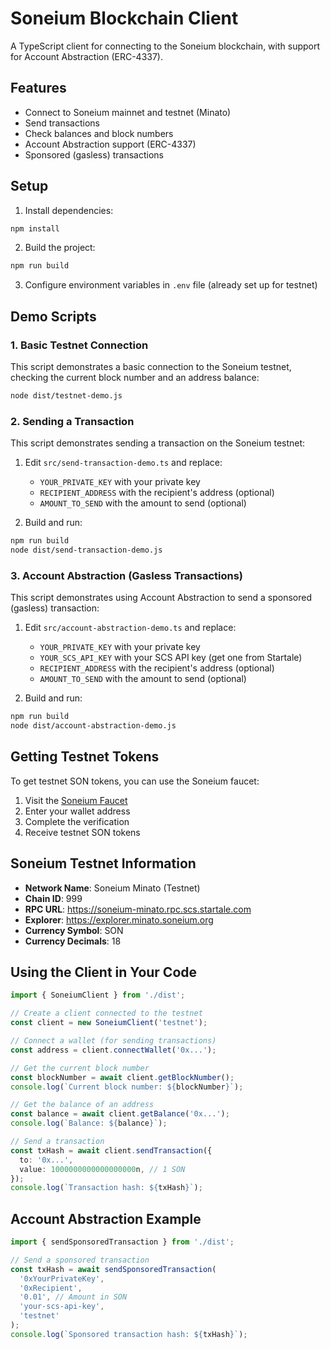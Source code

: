 # Soneium Blockchain Client

A TypeScript client for connecting to the Soneium blockchain, with support for Account Abstraction (ERC-4337).

## Features

- Connect to Soneium mainnet and testnet (Minato)
- Send transactions
- Check balances and block numbers
- Account Abstraction support (ERC-4337)
- Sponsored (gasless) transactions

## Setup

1. Install dependencies:

```bash
npm install
```

2. Build the project:

```bash
npm run build
```

3. Configure environment variables in `.env` file (already set up for testnet)

## Demo Scripts

### 1. Basic Testnet Connection

This script demonstrates a basic connection to the Soneium testnet, checking the current block number and an address balance:

```bash
node dist/testnet-demo.js
```

### 2. Sending a Transaction

This script demonstrates sending a transaction on the Soneium testnet:

1. Edit `src/send-transaction-demo.ts` and replace:
   - `YOUR_PRIVATE_KEY` with your private key
   - `RECIPIENT_ADDRESS` with the recipient's address (optional)
   - `AMOUNT_TO_SEND` with the amount to send (optional)

2. Build and run:

```bash
npm run build
node dist/send-transaction-demo.js
```

### 3. Account Abstraction (Gasless Transactions)

This script demonstrates using Account Abstraction to send a sponsored (gasless) transaction:

1. Edit `src/account-abstraction-demo.ts` and replace:
   - `YOUR_PRIVATE_KEY` with your private key
   - `YOUR_SCS_API_KEY` with your SCS API key (get one from Startale)
   - `RECIPIENT_ADDRESS` with the recipient's address (optional)
   - `AMOUNT_TO_SEND` with the amount to send (optional)

2. Build and run:

```bash
npm run build
node dist/account-abstraction-demo.js
```

## Getting Testnet Tokens

To get testnet SON tokens, you can use the Soneium faucet:

1. Visit the [Soneium Faucet](https://faucet.minato.soneium.org/)
2. Enter your wallet address
3. Complete the verification
4. Receive testnet SON tokens

## Soneium Testnet Information

- **Network Name**: Soneium Minato (Testnet)
- **Chain ID**: 999
- **RPC URL**: https://soneium-minato.rpc.scs.startale.com
- **Explorer**: https://explorer.minato.soneium.org
- **Currency Symbol**: SON
- **Currency Decimals**: 18

## Using the Client in Your Code

```typescript
import { SoneiumClient } from './dist';

// Create a client connected to the testnet
const client = new SoneiumClient('testnet');

// Connect a wallet (for sending transactions)
const address = client.connectWallet('0x...');

// Get the current block number
const blockNumber = await client.getBlockNumber();
console.log(`Current block number: ${blockNumber}`);

// Get the balance of an address
const balance = await client.getBalance('0x...');
console.log(`Balance: ${balance}`);

// Send a transaction
const txHash = await client.sendTransaction({
  to: '0x...',
  value: 1000000000000000000n, // 1 SON
});
console.log(`Transaction hash: ${txHash}`);
```

## Account Abstraction Example

```typescript
import { sendSponsoredTransaction } from './dist';

// Send a sponsored transaction
const txHash = await sendSponsoredTransaction(
  '0xYourPrivateKey',
  '0xRecipient',
  '0.01', // Amount in SON
  'your-scs-api-key',
  'testnet'
);
console.log(`Sponsored transaction hash: ${txHash}`);
